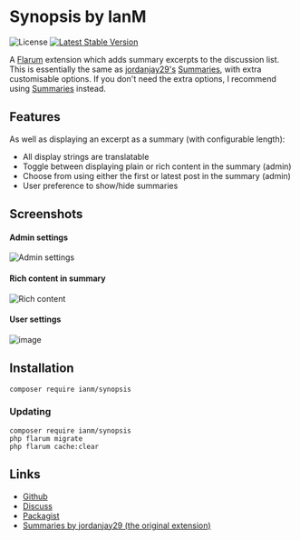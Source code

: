 # Synopsis by IanM

![License](https://img.shields.io/badge/license-MIT-blue.svg) [![Latest Stable Version](https://img.shields.io/packagist/v/ianm/synopsis.svg)](https://packagist.org/packages/ianm/synopsis)

A [Flarum](https://github.com/flarum/flarum) extension which adds summary excerpts to the discussion list. This is essentially the same as [jordanjay29's](https://discuss.flarum.org/d/2151) [Summaries](https://github.com/jordanjay29/flarum-ext-summaries), with extra customisable options. If you don't need the extra options, I recommend using [Summaries](https://github.com/jordanjay29/flarum-ext-summaries) instead.

## Features
As well as displaying an excerpt as a summary (with configurable length):

 - All display strings are translatable
 - Toggle between displaying plain or rich content in the summary (admin)
 - Choose from using either the first or latest post in the summary (admin)
 - User preference to show/hide summaries

## Screenshots

#### Admin settings
![Admin settings](https://user-images.githubusercontent.com/16573496/103157041-13122980-47a7-11eb-9165-18c30b3b1815.png)

#### Rich content in summary
![Rich content](https://user-images.githubusercontent.com/16573496/103157062-4c4a9980-47a7-11eb-9103-327f3aff0690.png)

#### User settings
![image](https://user-images.githubusercontent.com/16573496/103157069-697f6800-47a7-11eb-8cc5-c30900da3182.png)
## Installation
```
composer require ianm/synopsis
```

### Updating
```
composer require ianm/synopsis
php flarum migrate
php flarum cache:clear
```

## Links
- [Github](https://github.com/imorland/synopsis)
- [Discuss](https://discuss.flarum.org/)  
- [Packagist](https://packagist.org/packages/ianm/synopsis) 
- [Summaries by jordanjay29 (the original extension)](https://github.com/jordanjay29/flarum-ext-summaries) 
